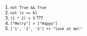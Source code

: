 1. `not True && True`
2. `not (x == 6)`
3. `(1 * 2) > 5` ???
4. `["Merry"] > ["Happy"]`
5. `['1', '2', '3'] ++ "look at me!"`
